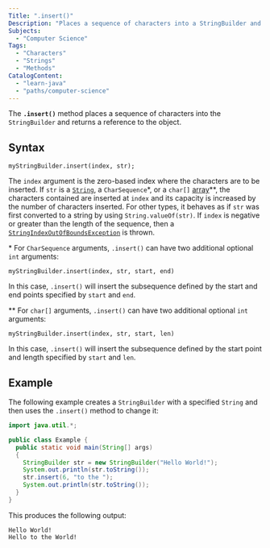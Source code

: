 ```yaml
---
Title: ".insert()"
Description: "Places a sequence of characters into a StringBuilder and returns a reference to the object."
Subjects:
  - "Computer Science"
Tags:
  - "Characters"
  - "Strings"
  - "Methods"
CatalogContent:
  - "learn-java"
  - "paths/computer-science"
---
```


The **`.insert()`** method places a sequence of characters into the `StringBuilder` and returns a reference to the object.

## Syntax

```pseudo
myStringBuilder.insert(index, str);
```

The `index` argument is the zero-based index where the characters are to be inserted. If `str` is a [`String`](https://www.codecademy.com/resources/docs/java/strings), a `CharSequence`\*, or a `char[]` [array](https://www.codecademy.com/resources/docs/java/arrays)\*\*, the characters contained are inserted at `index` and its capacity is increased by the number of characters inserted. For other types, it behaves as if `str` was first converted to a string by using `String.valueOf(str)`. If `index` is negative or greater than the length of the sequence, then a [`StringIndexOutOfBoundsException`](https://www.codecademy.com/resources/docs/java/errors/stringindexoutofboundsexception) is thrown.

\* For `CharSequence` arguments, `.insert()` can have two additional optional `int` arguments:

```pseudo
myStringBuilder.insert(index, str, start, end)
```

In this case, `.insert()` will insert the subsequence defined by the start and end points specified by `start` and `end`.

\*\* For `char[]` arguments, `.insert()` can have two additional optional `int` arguments:

```pseudo
myStringBuilder.insert(index, str, start, len)
```

In this case, `.insert()` will insert the subsequence defined by the start point and length specified by `start` and `len`.

## Example

The following example creates a `StringBuilder` with a specified `String` and then uses the `.insert()` method to change it:

```java
import java.util.*;

public class Example {
  public static void main(String[] args)
  {
    StringBuilder str = new StringBuilder("Hello World!");
    System.out.println(str.toString());
    str.insert(6, "to the ");
    System.out.println(str.toString());
  }
}
```

This produces the following output:

```shell
Hello World!
Hello to the World!
```
